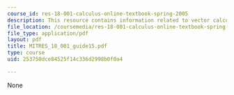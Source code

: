 ```yaml
---
course_id: res-18-001-calculus-online-textbook-spring-2005
description: This resource contains information related to vector calculus.
file_location: /coursemedia/res-18-001-calculus-online-textbook-spring-2005/253750dce84525f14c336d2998b0f0a4_MITRES_18_001_guide15.pdf
file_type: application/pdf
layout: pdf
title: MITRES_18_001_guide15.pdf
type: course
uid: 253750dce84525f14c336d2998b0f0a4

---
```

None